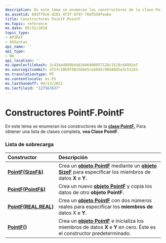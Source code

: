 ```yaml
---
description: En este tema se enumeran los constructores de la clase PointF. Para obtener una lista de clases completa, vea Clase PointF.
ms.assetid: 693ff9c6-d201-4f37-8797-f6dfb50feabe
title: Constructores PointF.PointF
ms.topic: reference
ms.date: 05/31/2018
topic_type:
- APIRef
- kbSyntax
api_name: ''
api_type:
- NA
api_location: ''
ms.openlocfilehash: 2c43a4d889b4a63446400057128c1519cd4991ef
ms.sourcegitcommit: d75fc10b9f0825bbe5ce5045c90d4045e3c53243
ms.translationtype: MT
ms.contentlocale: es-ES
ms.lasthandoff: 09/13/2021
ms.locfileid: "127567637"
---
```

# <a name="pointfpointf-constructors"></a>Constructores PointF.PointF

En este tema se enumeran los constructores de la [**clase PointF.**](/windows/desktop/api/gdiplustypes/nl-gdiplustypes-pointf) Para obtener una lista de clases completa, **vea Clase PointF**.

### <a name="overload-list"></a>Lista de sobrecarga



| Constructor                                                    | Descripción                                                                                                                                                                       |
|:---------------------------------------------------------------|:----------------------------------------------------------------------------------------------------------------------------------------------------------------------------------|
| [**PointF(SizeF&)**](/windows/win32/api/gdiplustypes/nf-gdiplustypes-pointf-pointf(inconstsizef_))   | Crea un [**objeto PointF**](/windows/desktop/api/gdiplustypes/nl-gdiplustypes-pointf) mediante un [**objeto SizeF**](/windows/desktop/api/gdiplustypes/nl-gdiplustypes-sizef) para especificar los miembros de datos **X** e **Y.**<br/> |
| [**PointF(PointF&)**](/windows/win32/api/gdiplustypes/nf-gdiplustypes-pointf-pointf(inconstpointf_)) | Crea un nuevo [**objeto PointF**](/windows/desktop/api/gdiplustypes/nl-gdiplustypes-pointf) y copia los datos de otro **objeto PointF.**<br/>                                                 |
| [**PointF(REAL,REAL)**](/windows/win32/api/gdiplustypes/nf-gdiplustypes-pointf-pointf(inreal_inreal)) | Crea un [**objeto PointF**](/windows/desktop/api/gdiplustypes/nl-gdiplustypes-pointf) con dos números reales para especificar los **miembros de** datos X e **Y.**<br/>                                     |
| [**PointF()**](/windows/win32/api/gdiplustypes/nf-gdiplustypes-pointf-pointf)              | Crea un [**objeto PointF**](/windows/desktop/api/gdiplustypes/nl-gdiplustypes-pointf) e inicializa los miembros de datos **X** e **Y** en cero. Éste es el constructor predeterminado.<br/>              |



 

 
